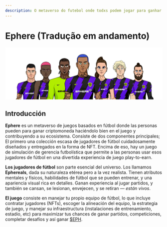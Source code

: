 ```yaml
---
description: O metaverso do futebol onde todxs podem jogar para ganhar.
---
```


# Ephere (Tradução em andamento)



![](.gitbook/assets/Medium.png)

## Introducción

**Ephere** es un metaverso de juegos basados en fútbol donde las personas pueden para ganar criptomoneda haciéndolo bien en el juego y contribuyendo a su ecosistema. Consiste de dos componentes principales; El primero una colección escasa de jugadores de fútbol cuidadosamente diseñados y entregados en la forma de NFT. Encima de eso, hay un juego de simulación de gerencia futbolística que permite a las personas usar esos jugadores de fútbol en una divertida experiencia de juego play-to-earn.

**Los jugadores de fútbol** son parte esencial del universo. Los llamamos **Ephereals**, dada su naturaleza etérea pero a la vez realista. Tienen atributos mentales y físicos, habilidades de fútbol que se pueden entrenar, y una apariencia visual rica en detalles. Ganan experiencia al jugar partidos, y también se cansan, se lesionan, envejecen, y se retiran — _están vivos_.

**El juego** consiste en manejar tu propio equipo de fútbol, lo que incluye contratar jugadores (NFTs), escoger la alineación del equipo, la estrategia de juego, y manejar su infraestructura (instalaciones de entrenamiento, estadio, etc) para maximizar tus chances de ganar partidos, competiciones, completar desafíos y así ganar [$EPH](economia/usdeph.md).
